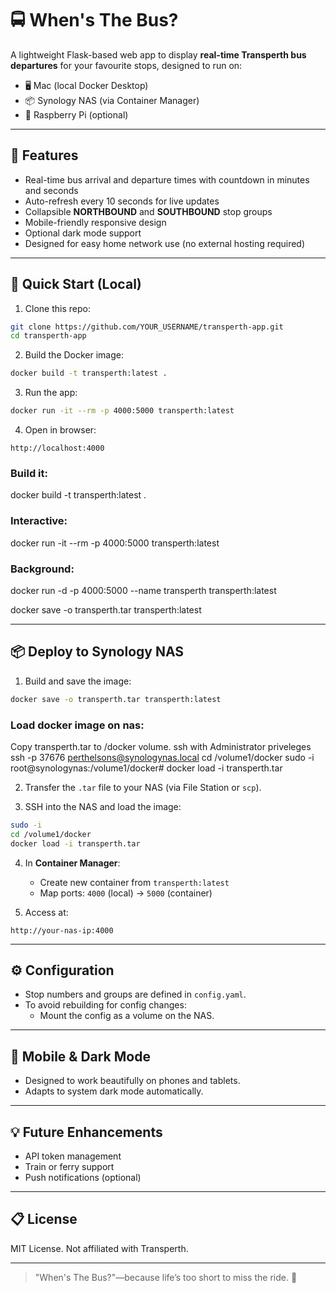 # 🚍 When's The Bus?

A lightweight Flask-based web app to display **real-time Transperth bus departures** for your favourite stops, designed to run on:

- 🖥️ Mac (local Docker Desktop)
- 📦 Synology NAS (via Container Manager)
- 🍓 Raspberry Pi (optional)

---

## 🌟 Features

- Real-time bus arrival and departure times with countdown in minutes and seconds
- Auto-refresh every 10 seconds for live updates
- Collapsible **NORTHBOUND** and **SOUTHBOUND** stop groups
- Mobile-friendly responsive design
- Optional dark mode support
- Designed for easy home network use (no external hosting required)

---

## 🚀 Quick Start (Local)

1. Clone this repo:
```bash
git clone https://github.com/YOUR_USERNAME/transperth-app.git
cd transperth-app
```

2. Build the Docker image:
```bash
docker build -t transperth:latest .
```

3. Run the app:
```bash
docker run -it --rm -p 4000:5000 transperth:latest
```

4. Open in browser:
```
http://localhost:4000
```


### Build it:
docker build -t transperth:latest .

### Interactive:
docker run -it --rm -p 4000:5000 transperth:latest

### Background:
docker run -d -p 4000:5000 --name transperth transperth:latest

docker save -o transperth.tar transperth:latest

---

## 📦 Deploy to Synology NAS

1. Build and save the image:
```bash
docker save -o transperth.tar transperth:latest
```

### Load docker image on nas:
Copy transperth.tar to /docker volume.
ssh with Administrator priveleges
ssh -p 37676 perthelsons@synologynas.local
cd /volume1/docker
sudo -i
root@synologynas:/volume1/docker# docker load -i transperth.tar


2. Transfer the `.tar` file to your NAS (via File Station or `scp`).

3. SSH into the NAS and load the image:
```bash
sudo -i
cd /volume1/docker
docker load -i transperth.tar
```

4. In **Container Manager**:
   - Create new container from `transperth:latest`
   - Map ports: `4000` (local) → `5000` (container)

5. Access at:
```
http://your-nas-ip:4000
```

---

## ⚙️ Configuration

- Stop numbers and groups are defined in `config.yaml`.
- To avoid rebuilding for config changes:
  - Mount the config as a volume on the NAS.

---

## 📱 Mobile & Dark Mode

- Designed to work beautifully on phones and tablets.
- Adapts to system dark mode automatically.

---

## 💡 Future Enhancements

- API token management
- Train or ferry support
- Push notifications (optional)

---

## 📋 License

MIT License. Not affiliated with Transperth.

---

> "When's The Bus?"—because life’s too short to miss the ride. 🚌